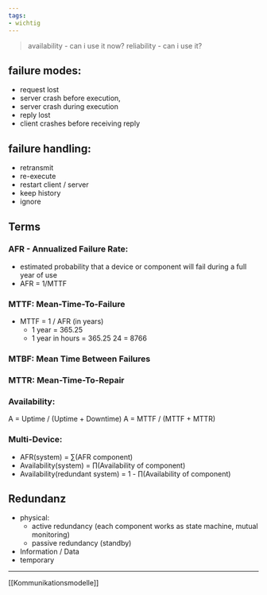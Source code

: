 ```yaml
---
tags:
- wichtig
---
```

>availability - can i use it now?
>reliability - can i use it?

## failure modes: 
- request lost 
- server crash before execution,
- server crash during execution
- reply lost 
- client crashes before receiving reply

## failure handling: 
- retransmit 
- re-execute 
- restart client / server
- keep history
- ignore

## Terms
### AFR - Annualized Failure Rate:
- estimated probability that a device or component will fail during a full year of use
- AFR = 1/MTTF

### MTTF: Mean-Time-To-Failure
- MTTF = 1 / AFR (in years) 
	- 1 year = 365.25
	- 1 year in hours = 365.25 24 = 8766

### MTBF: Mean Time Between Failures
### MTTR: Mean-Time-To-Repair

### Availability: 
A = Uptime / (Uptime + Downtime)
A = MTTF / (MTTF + MTTR)

### Multi-Device:
- AFR(system) = ∑(AFR component)
- Availability(system) = ∏(Availability of component)
- Availability(redundant system) = 1 - ∏(Availability of component)

## Redundanz
- physical: 
	- active redundancy (each component works as state machine, mutual monitoring)
	- passive redundancy (standby)
- Information / Data
- temporary

---
[[Kommunikationsmodelle]]

